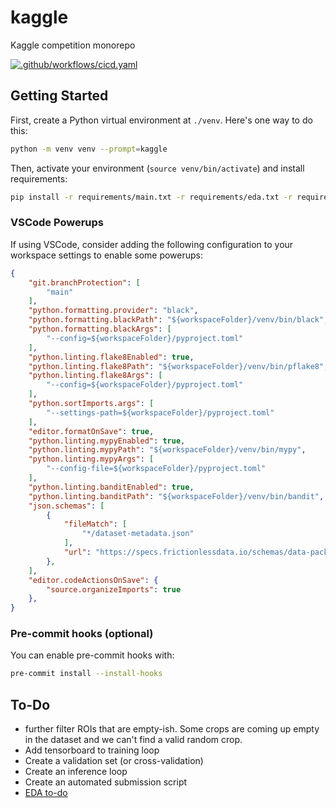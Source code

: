 # kaggle

Kaggle competition monorepo

[![.github/workflows/cicd.yaml](https://github.com/schmidt-jake/kaggle/actions/workflows/cicd.yaml/badge.svg)](https://github.com/schmidt-jake/kaggle/actions/workflows/cicd.yaml)

## Getting Started

First, create a Python virtual environment at `./venv`. Here's one way to do this:

```bash
python -m venv venv --prompt=kaggle
```

Then, activate your environment (`source venv/bin/activate`) and install requirements:

```bash
pip install -r requirements/main.txt -r requirements/eda.txt -r requirements/dev.txt
```

### VSCode Powerups

If using VSCode, consider adding the following configuration to your workspace settings to enable some powerups:

```json
{
    "git.branchProtection": [
        "main"
    ],
    "python.formatting.provider": "black",
    "python.formatting.blackPath": "${workspaceFolder}/venv/bin/black",
    "python.formatting.blackArgs": [
        "--config=${workspaceFolder}/pyproject.toml"
    ],
    "python.linting.flake8Enabled": true,
    "python.linting.flake8Path": "${workspaceFolder}/venv/bin/pflake8",
    "python.linting.flake8Args": [
        "--config=${workspaceFolder}/pyproject.toml"
    ],
    "python.sortImports.args": [
        "--settings-path=${workspaceFolder}/pyproject.toml"
    ],
    "editor.formatOnSave": true,
    "python.linting.mypyEnabled": true,
    "python.linting.mypyPath": "${workspaceFolder}/venv/bin/mypy",
    "python.linting.mypyArgs": [
        "--config-file=${workspaceFolder}/pyproject.toml"
    ],
    "python.linting.banditEnabled": true,
    "python.linting.banditPath": "${workspaceFolder}/venv/bin/bandit",
    "json.schemas": [
        {
            "fileMatch": [
                "*/dataset-metadata.json"
            ],
            "url": "https://specs.frictionlessdata.io/schemas/data-package.json"
        },
    ],
    "editor.codeActionsOnSave": {
        "source.organizeImports": true
    },
}
```

### Pre-commit hooks (optional)

You can enable pre-commit hooks with:

```bash
pre-commit install --install-hooks
```

## To-Do

- further filter ROIs that are empty-ish. Some crops are coming up empty in the dataset and we can't find a valid random crop.
- Add tensorboard to training loop
- Create a validation set (or cross-validation)
- Create an inference loop
- Create an automated submission script
- [EDA to-do](mayo_clinic_strip_ai/eda/README.md)
